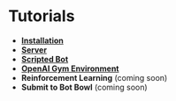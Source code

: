 # Tutorials

- [**Installation**](ffai/installation.md)
- [**Server**](ffai/server.md)
- [**Scripted Bot**](ffai/bots.md)
- [**OpenAI Gym Environment**](ffai/gym.md)
- **Reinforcement Learning** (coming soon)
- **Submit to Bot Bowl** (coming soon)
